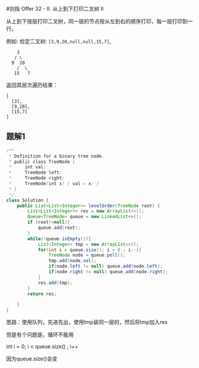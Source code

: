 #剑指 Offer 32 - II. 从上到下打印二叉树 II

从上到下按层打印二叉树，同一层的节点按从左到右的顺序打印，每一层打印到一行。

 

例如:
给定二叉树: `[3,9,20,null,null,15,7]`,

```
    3
   / \
  9  20
    /  \
   15   7
```

返回其层次遍历结果：

```
[
  [3],
  [9,20],
  [15,7]
]
```



## 题解1

```java
/**
 * Definition for a binary tree node.
 * public class TreeNode {
 *     int val;
 *     TreeNode left;
 *     TreeNode right;
 *     TreeNode(int x) { val = x; }
 * }
 */
class Solution {
    public List<List<Integer>> levelOrder(TreeNode root) {
        List<List<Integer>> res = new ArrayList<>();
        Queue<TreeNode> queue = new LinkedList<>();
        if (root!=null){
            queue.add(root);
        }
        while(!queue.isEmpty()){
            List<Integer> tmp = new ArrayList<>();
            for(int i = queue.size(); i > 0 ; i--){
                TreeNode node = queue.poll();
                tmp.add(node.val);
                if(node.left != null) queue.add(node.left);
                if(node.right != null) queue.add(node.right);
            }
            res.add(tmp);
        }
        return res;

    }
}
```

思路：使用队列，先进先出，使用tmp装同一层的，然后将tmp加入res

但是有个问题是，循环不能用

int i = 0; i < queue.size() ; i++

因为queue.size()会变

